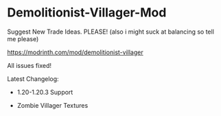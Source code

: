 # Demolitionist-Villager-Mod

Suggest New Trade Ideas. PLEASE! (also i might suck at balancing so tell me please) 

https://modrinth.com/mod/demolitionist-villager

All issues fixed!

Latest Changelog:

- 1.20-1.20.3 Support

- Zombie Villager Textures
